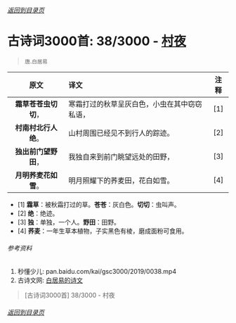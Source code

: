 ###### [返回到目录页](../../gsc3000/index/0001-0100.md)

# 古诗词3000首: 38/3000 - [村夜](https://so.gushiwen.org/shiwenv_cd5cf6812490.aspx)
> `唐`.`白居易`

|原文 |译文 |注释 |
|:---:|:----|:---:|
|**霜草苍苍虫切切**，|寒霜打过的秋草呈灰白色，小虫在其中窃窃私语，|[1]|
|**村南村北行人绝**。|山村周围已经见不到行人的踪迹。|[2]|
|**独出前门望野田**，|我独自来到前门眺望远处的田野，|[3]|
|**月明荞麦花如雪**。|明月照耀下的荞麦田，花白如雪。|[4]|

* [1] **霜草**：被秋霜打过的草。**苍苍**：灰白色。**切切**：虫叫声。
* [2] **绝**：绝迹。
* [3] **独**：单独，一个人。**野田**：田野。
* [4] **荞麦**：一年生草本植物，子实黑色有棱，磨成面粉可食用。

###### 参考资料
1. 秒懂少儿: pan.baidu.com/kai/gsc3000/2019/0038.mp4
1. 古诗文网: [白居易的诗文](https://so.gushiwen.org/authorv_85097dd0c645.aspx)

> [古诗词3000首] 38/3000 - 村夜

###### [返回到目录页](../../gsc3000/index/0001-0100.md)

